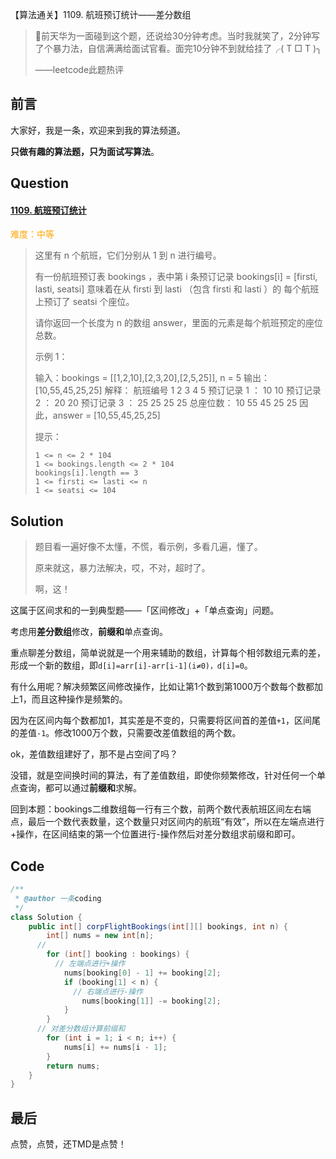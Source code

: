 【算法通关】1109. 航班预订统计——差分数组

>前天华为一面碰到这个题，还说给30分钟考虑。当时我就笑了，2分钟写了个暴力法，自信满满给面试官看。面完10分钟不到就给挂了╭( T □ T )╮
>
>——leetcode此题热评

## 前言

大家好，我是一条，欢迎来到我的算法频道。

**只做有趣的算法题，只为面试写算法**。

## Question

#### [1109. 航班预订统计](https://leetcode-cn.com/problems/corporate-flight-bookings/)

<font color=orange>难度：中等</font>

>这里有 n 个航班，它们分别从 1 到 n 进行编号。
>
>有一份航班预订表 bookings ，表中第 i 条预订记录 bookings[i] = [firsti, lasti, seatsi] 意味着在从 firsti 到 lasti （包含 firsti 和 lasti ）的 每个航班 上预订了 seatsi 个座位。
>
>请你返回一个长度为 n 的数组 answer，里面的元素是每个航班预定的座位总数。
>
>示例 1：
>
>输入：bookings = [[1,2,10],[2,3,20],[2,5,25]], n = 5
>输出：[10,55,45,25,25]
>解释：
>航班编号        1   2   3   4   5
>预订记录 1 ：   10  10
>预订记录 2 ：       20  20
>预订记录 3 ：       25  25  25  25
>总座位数：      10  55  45  25  25
>因此，answer = [10,55,45,25,25]
>
>提示：
>
>```
>1 <= n <= 2 * 104
>1 <= bookings.length <= 2 * 104
>bookings[i].length == 3
>1 <= firsti <= lasti <= n
>1 <= seatsi <= 104
>```

## Solution

> 题目看一遍好像不太懂，不慌，看示例，多看几遍，懂了。
>
> 原来就这，暴力法解决，哎，不对，超时了。
>
> 啊，这！

这属于区间求和的一到典型题——「区间修改」+「单点查询」问题。

考虑用**差分数组**修改，**前缀和**单点查询。

重点聊差分数组，简单说就是一个用来辅助的数组，计算每个相邻数组元素的差，形成一个新的数组，即`d[i]=arr[i]-arr[i-1](i≠0)，d[i]=0`。

有什么用呢？解决频繁区间修改操作，比如让第1个数到第1000万个数每个数都加上1，而且这种操作是频繁的。

因为在区间内每个数都加1，其实差是不变的，只需要将区间首的差值`+1`，区间尾的差值`-1`。修改1000万个数，只需要改差值数组的两个数。

ok，差值数组建好了，那不是占空间了吗？

没错，就是空间换时间的算法，有了差值数组，即使你频繁修改，针对任何一个单点查询，都可以通过**前缀和**求解。

回到本题：bookings二维数组每一行有三个数，前两个数代表航班区间左右端点，最后一个数代表数量，这个数量只对区间内的航班“有效”，所以在左端点进行+操作，在区间结束的第一个位置进行-操作然后对差分数组求前缀和即可。

## Code

```java
/**
 * @author 一条coding
 */
class Solution {
    public int[] corpFlightBookings(int[][] bookings, int n) {
        int[] nums = new int[n];
      // 
        for (int[] booking : bookings) {
          // 左端点进行+操作
            nums[booking[0] - 1] += booking[2];
            if (booking[1] < n) {
              // 右端点进行-操作
                nums[booking[1]] -= booking[2];
            }
        }
      // 对差分数组计算前缀和
        for (int i = 1; i < n; i++) {
            nums[i] += nums[i - 1];
        }
        return nums;
    }
}
```

## 最后

点赞，点赞，还TMD是点赞！

